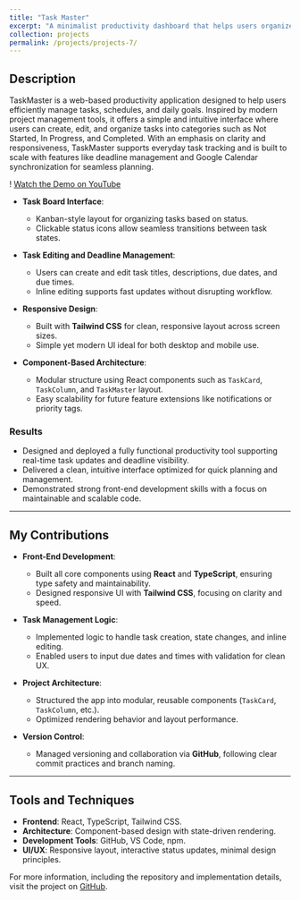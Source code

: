 ```yaml
---
title: "Task Master"
excerpt: "A minimalist productivity dashboard that helps users organize and manage tasks with status tracking and deadline features."
collection: projects
permalink: /projects/projects-7/
---
```



## Description
TaskMaster is a web-based productivity application designed to help users efficiently manage tasks, schedules, and daily goals. Inspired by modern project management tools, it offers a simple and intuitive interface where users can create, edit, and organize tasks into categories such as Not Started, In Progress, and Completed. With an emphasis on clarity and responsiveness, TaskMaster supports everyday task tracking and is built to scale with features like deadline management and Google Calendar synchronization for seamless planning.

! [Watch the Demo on YouTube](https://youtu.be/HZfL9kTzoGs)

- **Task Board Interface**:
  - Kanban-style layout for organizing tasks based on status.
  - Clickable status icons allow seamless transitions between task states.
  
- **Task Editing and Deadline Management**:
  - Users can create and edit task titles, descriptions, due dates, and due times.
  - Inline editing supports fast updates without disrupting workflow.

- **Responsive Design**:
  - Built with **Tailwind CSS** for clean, responsive layout across screen sizes.
  - Simple yet modern UI ideal for both desktop and mobile use.

- **Component-Based Architecture**:
  - Modular structure using React components such as `TaskCard`, `TaskColumn`, and `TaskMaster` layout.
  - Easy scalability for future feature extensions like notifications or priority tags.

### Results
- Designed and deployed a fully functional productivity tool supporting real-time task updates and deadline visibility.
- Delivered a clean, intuitive interface optimized for quick planning and management.
- Demonstrated strong front-end development skills with a focus on maintainable and scalable code.

---

## My Contributions

- **Front-End Development**:
  - Built all core components using **React** and **TypeScript**, ensuring type safety and maintainability.
  - Designed responsive UI with **Tailwind CSS**, focusing on clarity and speed.

- **Task Management Logic**:
  - Implemented logic to handle task creation, state changes, and inline editing.
  - Enabled users to input due dates and times with validation for clean UX.

- **Project Architecture**:
  - Structured the app into modular, reusable components (`TaskCard`, `TaskColumn`, etc.).
  - Optimized rendering behavior and layout performance.

- **Version Control**:
  - Managed versioning and collaboration via **GitHub**, following clear commit practices and branch naming.

---

## Tools and Techniques

- **Frontend**: React, TypeScript, Tailwind CSS.
- **Architecture**: Component-based design with state-driven rendering.
- **Development Tools**: GitHub, VS Code, npm.
- **UI/UX**: Responsive layout, interactive status updates, minimal design principles.


For more information, including the repository and implementation details, visit the project on [GitHub](https://github.com/sbaek21/SchedulerProductivity).